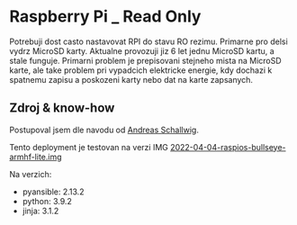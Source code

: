 # Raspberry Pi _ Read Only

Potrebuji dost casto nastavovat RPI do stavu RO rezimu. Primarne pro delsi vydrz MicroSD karty. Aktualne provozuji jiz 6 let jednu MicroSD kartu, a stale funguje. Primarni problem je prepisovani stejneho mista na MicroSD karte, ale take problem pri vypadcich elektricke energie, kdy dochazi k spatnemu zapisu a poskozeni karty nebo dat na karte zapsanych.

## Zdroj & know-how
Postupoval jsem dle navodu od [Andreas Schallwig](https://medium.com/@andreas.schallwig/how-to-make-your-raspberry-pi-file-system-read-only-raspbian-stretch-80c0f7be7353).

Tento deployment je testovan na verzi IMG [2022-04-04-raspios-bullseye-armhf-lite.img](https://downloads.raspberrypi.org/raspios_lite_armhf/images/raspios_lite_armhf-2022-04-07/2022-04-04-raspios-bullseye-armhf-lite.img.xz)

Na verzich:
- pyansible: 2.13.2
- python: 3.9.2
- jinja: 3.1.2
